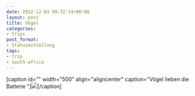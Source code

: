 ```yaml
---
date: 2012-12-03 09:32:34+00:00
layout: post
title: Vögel
categories:
- trips
post_format:
- Statusmitteilung
tags:
- trip
- south-africa
---
```


[caption id="" width="500" align="aligncenter" caption="Vögel lieben die Batterie "][![](http://clemi.ag3r.at/wp-content/uploads/2012/12/wpid-Photo-04.12.2012-0649.jpg)](http://clemi.ag3r.at/wp-content/uploads/2012/12/wpid-Photo-04.12.2012-0649.jpg)[/caption]
